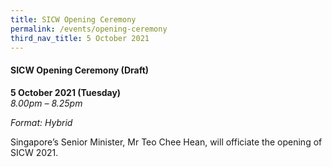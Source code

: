 ```yaml
---
title: SICW Opening Ceremony
permalink: /events/opening-ceremony
third_nav_title: 5 October 2021
---
```


#### **SICW Opening Ceremony (Draft)**

**5 October 2021 (Tuesday)**  
*8.00pm – 8.25pm*

*Format: Hybrid*

Singapore’s Senior Minister, Mr Teo Chee Hean, will officiate the opening of SICW 2021.